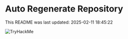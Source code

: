 # Auto Regenerate Repository

This README was last updated: 2025-02-11 18:45:22

 ![TryHackMe](https://tryhackme.com/badge/533634)